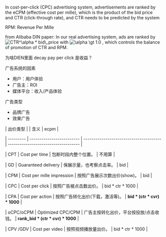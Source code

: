 In cost-per-click (CPC) advertising system, advertisements are ranked by the eCPM (effective cost per mille), which is the product of the bid price and CTR (click-through rate), and CTR needs to be predicted by the system



RPM: Revenue Per Mille

from Alibaba DIN paper: In our real advertising system, ads are ranked by  <img src="https://www.zhihu.com/equation?tex=CTR%5E%5Calpha%20%2A%20bid%5C_price" alt="CTR^\alpha * bid\_price" class="ee_img tr_noresize" eeimg="1">  with  <img src="https://www.zhihu.com/equation?tex=%5Calpha%20%5Cgt%201.0" alt="\alpha \gt 1.0" class="ee_img tr_noresize" eeimg="1"> , which controls the balance of promotion of CTR and RPM.

为啥DIEN里面 decay pay per click 是收益？



广告系统的因素

* 用户：用户体验
* 广告主：ROI
* 媒体平台：收入/产品体验

广告类型

* 品牌广告
* 效果广告

| 出价类型  |                           | 含义                                    | ecpm                                 |

| --------- | ------------------------- | --------------------------------------- | ------------------------------------ |

| CPT       | Cost per time             | 包断时段内整个位置。                    | 不用算                               |

| GD        | Guaranteed delivery       | 保展示量，也考察点击率。                | bid                                  |

| CPM       | Cost per mille impression | 按照广告展示次数出价(show)。            | bid                                  |

| CPC       | Cost per click            | 按照广告被点击数出价。                  | bid * ctr * 1000                     |

| CPA       | Cost per action           | 按照广告转化出价(下载，激活等)。        | **bid \* (ctr \* cvr) \* 1000**      |

| oCPC/oCPM | Optimized CPC/CPM         | 广告主按转化出价，平台按投放/点击收钱。 | **rank_bid \* (ctr \* cvr) \* 1000** |

| CPV /GDV  | Cost per video            | 按照视频播放量出价。                    | bid * ctr * 1000                     |


